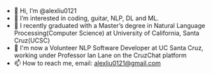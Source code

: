 - 👋 Hi, I’m @alexliu0121
- 👀 I’m interested in coding, guitar, NLP, DL and ML.
- 🌱 I recently graduated with a Master’s degree in Natural Language Processing(Computer Science) at University of California, Santa Cruz(UCSC)
- 💼 I'm now a Volunteer NLP Software Developer at UC Santa Cruz, working under Professor Ian Lane on the CruzChat platform
- 📫 How to reach me, email: alexliu0121@gmail.com

<!---
alexliu0121/alexliu0121 is a ✨ special ✨ repository because its `README.md` (this file) appears on your GitHub profile.
You can click the Preview link to take a look at your changes.
--->
